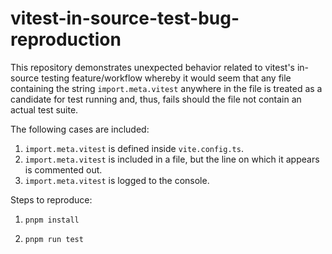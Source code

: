 # vitest-in-source-test-bug-reproduction

This repository demonstrates unexpected behavior related to vitest's in-source testing feature/workflow whereby it would seem that any file containing the string `import.meta.vitest` anywhere in the file is treated as a candidate for test running and, thus, fails should the file not contain an actual test suite.

The following cases are included:

1. `import.meta.vitest` is defined inside `vite.config.ts`.
2. `import.meta.vitest` is included in a file, but the line on which it appears is commented out.
3. `import.meta.vitest` is logged to the console.

Steps to reproduce:

1. `pnpm install`

2. `pnpm run test`
